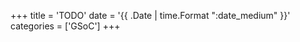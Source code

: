 +++
title      = 'TODO'
date       = '{{ .Date | time.Format ":date_medium" }}'
categories = ['GSoC']
+++
